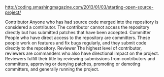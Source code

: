 


http://coding.smashingmagazine.com/2013/01/03/starting-open-source-project/


Contributor
Anyone who has had source code merged into the repository is considered a contributor. The contributor cannot access the repository directly but has submitted patches that have been accepted.
Committer
People who have direct access to the repository are committers. These people work on features and fix bugs regularly, and they submit code directly to the repository.
Reviewer
The highest level of contributor, reviewers are commanders who also have directional impact on the project. Reviewers fulfill their title by reviewing submissions from contributors and committers, approving or denying patches, promoting or demoting committers, and generally running the project.